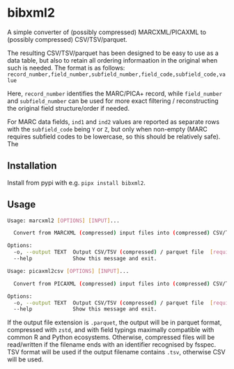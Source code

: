 # bibxml2

A simple converter of (possibly compressed) MARCXML/PICAXML to (possibly compressed) CSV/TSV/parquet.

The resulting CSV/TSV/parquet has been designed to be easy to use as a data table, but also to retain all ordering informaation in the original when such is needed. The format is as follows:
`record_number,field_number,subfield_number,field_code,subfield_code,value`

Here, `record_number` identifies the MARC/PICA+ record, while `field_number` and `subfield_number` can be used for more exact filtering / reconstructing the original field structure/order if needed.

For MARC data fields, `ind1` and `ind2` values are reported as separate rows with the `subfield_code` being `Y` or `Z`, but only when non-empty (MARC requires subfield codes to be lowercase, so this should be relatively safe). The 

## Installation

Install from pypi with e.g. `pipx install bibxml2`.

## Usage

```sh
Usage: marcxml2 [OPTIONS] [INPUT]...

  Convert from MARCXML (compressed) input files into (compressed) CSV/TSV/parquet

Options:
  -o, --output TEXT  Output CSV/TSV (compressed) / parquet file  [required]
  --help             Show this message and exit.
```

```sh
Usage: picaxml2csv [OPTIONS] [INPUT]...

  Convert from PICAXML (compressed) input files into (compressed) CSV/TSV/parquet

Options:
  -o, --output TEXT  Output CSV/TSV (compressed) / parquet file  [required]
  --help             Show this message and exit.
```

If the output file extension is `.parquet`, the output will be in parquet format, compressed with `zstd`, and with field typings maximally compatible with common R and Python ecosystems. Otherwise, compressed files will be read/written if the filename ends with an identifier recognised by fsspec. TSV format will be used if the output filename contains `.tsv`, otherwise CSV will be used.
